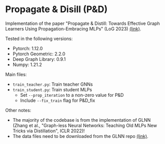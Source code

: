 # Propagate & Disill (P&D)

Implementation of the paper "Propagate & Distill: Towards Effective Graph Learners Using Propagation-Embracing MLPs" (LoG 2023) [(link)](https://arxiv.org/abs/2311.17781).

Tested in the following versions:
- Pytorch: 1.12.0
- Pytorch Geometric: 2.2.0
- Deep Graph Library: 0.9.1
- Numpy: 1.21.2

Main files:
- `train_teacher.py`: Train teacher GNNs
- `train_student.py`: Train student MLPs
  - Set `--prop_iteration` to a non-zero value for P&D
  - Include `--fix_train` flag for P&D_fix

Other notes:
- The majority of the codebase is from the implementation of GLNN (Zhang et al., "Graph-less Neural Networks: Teaching Old MLPs New Tricks via Distillation", ICLR 2022)!
- The data files need to be downloaded from the GLNN repo [(link)](https://github.com/snap-research/graphless-neural-networks).

